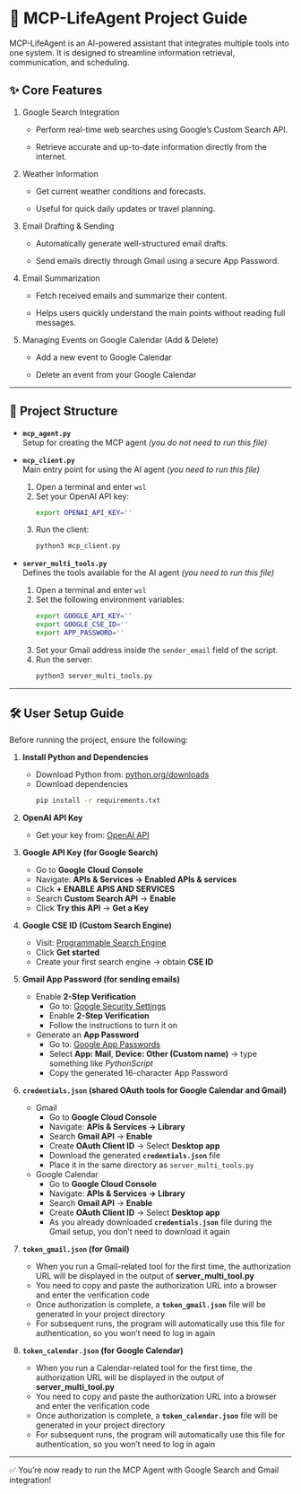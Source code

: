 # 🚀 MCP-LifeAgent Project Guide

MCP-LifeAgent is an AI-powered assistant that integrates multiple tools into one system. It is designed to streamline information retrieval, communication, and scheduling.

## ✨ Core Features

1. Google Search Integration

   - Perform real-time web searches using Google’s Custom Search API.

   - Retrieve accurate and up-to-date information directly from the internet.

2. Weather Information

   - Get current weather conditions and forecasts.

   - Useful for quick daily updates or travel planning.

3. Email Drafting & Sending

   - Automatically generate well-structured email drafts.

   - Send emails directly through Gmail using a secure App Password.

4. Email Summarization

   - Fetch received emails and summarize their content.

   - Helps users quickly understand the main points without reading full messages.

5. Managing Events on Google Calendar (Add & Delete)
   
   - Add a new event to Google Calendar
  
   - Delete an event from your Google Calendar

---

## 📂 Project Structure

- **`mcp_agent.py`**  
  Setup for creating the MCP agent *(you do not need to run this file)*  

- **`mcp_client.py`**  
  Main entry point for using the AI agent *(you need to run this file)*  
  1. Open a terminal and enter `wsl`  
  2. Set your OpenAI API key:  
     ```bash
     export OPENAI_API_KEY=''
     ```  
  3. Run the client:  
     ```bash
     python3 mcp_client.py
     ```

- **`server_multi_tools.py`**  
  Defines the tools available for the AI agent *(you need to run this file)*  
  1. Open a terminal and enter `wsl`  
  2. Set the following environment variables:  
     ```bash
     export GOOGLE_API_KEY=''
     export GOOGLE_CSE_ID=''
     export APP_PASSWORD=''
     ```  
  3. Set your Gmail address inside the `sender_email` field of the script.
  4. Run the server:
     ```bash
     python3 server_multi_tools.py
     ```

---

## 🛠️ User Setup Guide

Before running the project, ensure the following:

1. **Install Python and Dependencies**  
   - Download Python from: [python.org/downloads](https://www.python.org/downloads/)
   - Download dependencies
     ```bash
     pip install -r requirements.txt
     ```

2. **OpenAI API Key**  
   - Get your key from: [OpenAI API](https://openai.com/api/)

3. **Google API Key (for Google Search)**  
   - Go to **Google Cloud Console**  
   - Navigate: **APIs & Services → Enabled APIs & services**  
   - Click **+ ENABLE APIS AND SERVICES**  
   - Search **Custom Search API** → **Enable**  
   - Click **Try this API** → **Get a Key**  

4. **Google CSE ID (Custom Search Engine)**  
   - Visit: [Programmable Search Engine](https://programmablesearchengine.google.com/about/)  
   - Click **Get started**  
   - Create your first search engine → obtain **CSE ID**

5. **Gmail App Password (for sending emails)**  
   - Enable **2-Step Verification**  
     - Go to: [Google Security Settings](https://myaccount.google.com/security)  
     - Enable **2-Step Verification**
     - Follow the instructions to turn it on
   - Generate an **App Password**  
     - Go to: [Google App Passwords](https://myaccount.google.com/apppasswords)  
     - Select **App: Mail**, **Device: Other (Custom name)** → type something like *PythonScript*  
     - Copy the generated 16-character App Password  

6. **`credentials.json` (shared OAuth tools for Google Calendar and Gmail)**
   - Gmail
     - Go to **Google Cloud Console**  
     - Navigate: **APIs & Services → Library**  
     - Search **Gmail API** → **Enable**  
     - Create **OAuth Client ID** → Select **Desktop app**  
     - Download the generated **`credentials.json`** file  
     - Place it in the same directory as `server_multi_tools.py`
   - Google Calendar
     - Go to **Google Cloud Console**  
     - Navigate: **APIs & Services → Library**  
     - Search **Gmail API** → **Enable**  
     - Create **OAuth Client ID** → Select **Desktop app**  
     - As you already downloaded  **`credentials.json`** file during the Gmail setup, you don’t need to download it again

7. **`token_gmail.json` (for Gmail)**  
   - When you run a Gmail-related tool for the first time, the authorization URL will be displayed in the output of **server_multi_tool.py**
   - You need to copy and paste the authorization URL into a browser and enter the verification code
   - Once authorization is complete, a **`token_gmail.json`** file will be generated in your project directory
   - For subsequent runs, the program will automatically use this file for authentication, so you won’t need to log in again
  
8. **`token_calendar.json` (for Google Calendar)**  
   - When you run a Calendar-related tool for the first time, the authorization URL will be displayed in the output of **server_multi_tool.py**
   - You need to copy and paste the authorization URL into a browser and enter the verification code
   - Once authorization is complete, a **`token_calendar.json`** file will be generated in your project directory
   - For subsequent runs, the program will automatically use this file for authentication, so you won’t need to log in again

---

✅ You’re now ready to run the MCP Agent with Google Search and Gmail integration!
